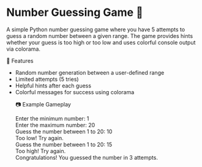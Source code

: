 # Number Guessing Game 🎯
A simple Python number guessing game where you have 5 attempts to guess a random number between a given range.
The game provides hints whether your guess is too high or too low and uses colorful console output via colorama.

📌 Features
<ul><li>Random number generation between a user-defined range</li>

<li>Limited attempts (5 tries)</li>

<li>Helpful hints after each guess</li>

<li>Colorful messages for success using colorama</li>

📷 Example Gameplay

Enter the minimum number: 1<br>
Enter the maximum number: 20<br>
Guess the number between 1 to 20: 10<br>
Too low! Try again.<br>
Guess the number between 1 to 20: 15<br>
Too high! Try again.<br>
Congratulations! You guessed the number in 3 attempts.

